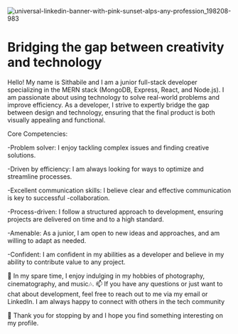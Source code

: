 ![universal-linkedin-banner-with-pink-sunset-alps-any-profession_198208-983](https://user-images.githubusercontent.com/91020386/209427739-cfbeac17-3011-4791-828e-ef7d151b13e2.png)
# Bridging the gap between creativity and technology 

Hello! My name is Sithabile and I am a junior full-stack developer specializing in the MERN stack (MongoDB, Express, React, and Node.js). I am passionate about using technology to solve real-world problems and improve efficiency. As a developer, I strive to expertly bridge the gap between design and technology, ensuring that the final product is both visually appealing and functional.

Core Competencies:

-Problem solver: I enjoy tackling complex issues and finding creative solutions.

-Driven by efficiency: I am always looking for ways to optimize and streamline processes.

-Excellent communication skills: I believe clear and effective communication is key to successful -collaboration.

-Process-driven: I follow a structured approach to development, ensuring projects are delivered on time and to a high standard.

-Amenable: As a junior, I am open to new ideas and approaches, and am willing to adapt as needed.

-Confident: I am confident in my abilities as a developer and believe in my ability to contribute value to any project.

📸 In my spare time, I enjoy indulging in my hobbies of photography, cinematography, and music🎶.
📫 If you have any questions or just want to chat about development, feel free to reach out to me via my email or LinkedIn. I am always happy to connect with others in the tech community

 💞️ Thank you for stopping by and I hope you find something interesting on my profile.



<!---
IamSithabile/IamSithabile is a ✨ special ✨ repository because its `README.md` (this file) appears on your GitHub profile.
You can click the Preview link to take a look at your changes.
--->
